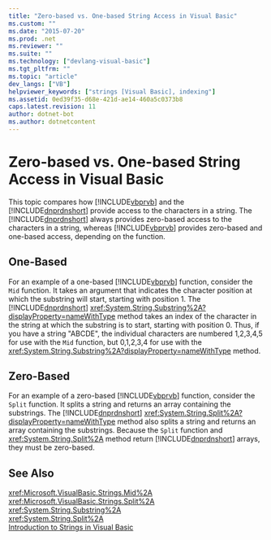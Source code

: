 ```yaml
---
title: "Zero-based vs. One-based String Access in Visual Basic"
ms.custom: ""
ms.date: "2015-07-20"
ms.prod: .net
ms.reviewer: ""
ms.suite: ""
ms.technology: ["devlang-visual-basic"]
ms.tgt_pltfrm: ""
ms.topic: "article"
dev_langs: ["VB"]
helpviewer_keywords: ["strings [Visual Basic], indexing"]
ms.assetid: 0ed39f35-d68e-421d-ae14-460a5c0373b8
caps.latest.revision: 11
author: dotnet-bot
ms.author: dotnetcontent
---
```

# Zero-based vs. One-based String Access in Visual Basic
This topic compares how [!INCLUDE[vbprvb](~/includes/vbprvb-md.md)] and the [!INCLUDE[dnprdnshort](~/includes/dnprdnshort-md.md)] provide access to the characters in a string. The [!INCLUDE[dnprdnshort](~/includes/dnprdnshort-md.md)] always provides zero-based access to the characters in a string, whereas [!INCLUDE[vbprvb](~/includes/vbprvb-md.md)] provides zero-based and one-based access, depending on the function.  
  
## One-Based  
 For an example of a one-based [!INCLUDE[vbprvb](~/includes/vbprvb-md.md)] function, consider the `Mid` function. It takes an argument that indicates the character position at which the substring will start, starting with position 1. The [!INCLUDE[dnprdnshort](~/includes/dnprdnshort-md.md)] <xref:System.String.Substring%2A?displayProperty=nameWithType> method takes an index of the character in the string at which the substring is to start, starting with position 0. Thus, if you have a string "ABCDE", the individual characters are numbered 1,2,3,4,5 for use with the `Mid` function, but 0,1,2,3,4 for use with the <xref:System.String.Substring%2A?displayProperty=nameWithType> method.  
  
## Zero-Based  
 For an example of a zero-based [!INCLUDE[vbprvb](~/includes/vbprvb-md.md)] function, consider the `Split` function. It splits a string and returns an array containing the substrings. The [!INCLUDE[dnprdnshort](~/includes/dnprdnshort-md.md)] <xref:System.String.Split%2A?displayProperty=nameWithType> method also splits a string and returns an array containing the substrings. Because the `Split` function and <xref:System.String.Split%2A> method return [!INCLUDE[dnprdnshort](~/includes/dnprdnshort-md.md)] arrays, they must be zero-based.  
  
## See Also  
 <xref:Microsoft.VisualBasic.Strings.Mid%2A>   
 <xref:Microsoft.VisualBasic.Strings.Split%2A>   
 <xref:System.String.Substring%2A>   
 <xref:System.String.Split%2A>   
 [Introduction to Strings in Visual Basic](../../../../visual-basic/programming-guide/language-features/strings/introduction-to-strings.md)
